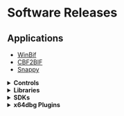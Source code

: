 # Software Releases

## Applications
- [WinBif](winbif.md)
- [CBF2BIF](cbf2bif.md)
- [Snappy](https://github.com/mrfearless/Snappy)

<details><summary markdown="span"><b>Controls</b></summary>

- [ModernUI_Button](https://github.com/mrfearless/ModernUI/tree/master/Controls/ModernUI_Button)
- [ModernUI_CaptionBar](https://github.com/mrfearless/ModernUI/tree/master/Controls/ModernUI_CaptionBar)
- [ModernUI_Checkbox](https://github.com/mrfearless/ModernUI/tree/master/Controls/ModernUI_Checkbox)
- [ModernUI_ProgressBar](https://github.com/mrfearless/ModernUI/tree/master/Controls/ModernUI_ProgressBar)
- [ModernUI_ProgressDots](https://github.com/mrfearless/ModernUI/tree/master/Controls/ModernUI_ProgressDots)
- [ModernUI_RegionButton](https://github.com/mrfearless/ModernUI/tree/master/Controls/ModernUI_Region)
- [ModernUI_SmartPanel](https://github.com/mrfearless/ModernUI/tree/master/Controls/ModernUI_SmartPanel)
- [ModernUI_Text](https://github.com/mrfearless/ModernUI/tree/master/Controls/ModernUI_Text)
- [ModernUI_Tooltip](https://github.com/mrfearless/ModernUI/tree/master/Controls/ModernUI_Tooltip)
- [ModernUI_TrayMenu](https://github.com/mrfearless/ModernUI/tree/master/Controls/ModernUI_TrayMenu)
- [SimpleButton](https://github.com/mrfearless/SimpleButton)
- [Creating Controls In Assembler Gitbook](https://mrfearless.gitbooks.io/creating-controls-in-assembler)

</details>

<details><summary markdown="span"><b>Libraries</b></summary>

- [ModernUI](https://github.com/mrfearless/ModernUI)
- [ModernUI64](https://github.com/mrfearless/ModernUI64)
- [InfinityEngineLibraries](https://github.com/mrfearless/InfinityEngineLibraries)
- [Collection of libraries for asm](https://github.com/mrfearless/libraries)

</details>

<details><summary markdown="span"><b>SDKs</summary>
- [x64dbg Plugin SDK For x86 Assembler](https://github.com/mrfearless/x64dbg-Plugin-SDK-For-x86-Assembler)
- [x64dbg Plugin SDK For x64 Assembler](https://github.com/mrfearless/x64dbg-Plugin-SDK-For-x64-Assembler)
- [UASM SDK](https://github.com/mrfearless/UASM-SDK)
- [UASM DDK](https://github.com/mrfearless/UASM-DDK)

</details>

<details><summary markdown="span"><b>x64dbg Plugins</summary>

- [Today Plugin (x86)](https://github.com/mrfearless/Today-Plugin-x86)
- [Today Plugin (x64)](https://github.com/mrfearless/Today-Plugin-x64)
- [StepInt3 Plugin (x86)](https://github.com/mrfearless/StepInt3-Plugin-x86)
- [StepInt3 Plugin (x64)](https://github.com/mrfearless/StepInt3-Plugin-x64)
- [CopyToAsm (x86)](https://github.com/mrfearless/CopyToAsm-Plugin-x86)
- [CopyToAsm (x64)](https://github.com/mrfearless/CopyToAsm-Plugin-x64)
- [CodeShot Plugin (x86)](https://github.com/mrfearless/CodeShot-Plugin-x86)
- [AutoCmdLine Plugin (x86)](https://github.com/mrfearless/AutoCmdLine-Plugin-x86)
- [AutoCmdLine Plugin (x64)](https://github.com/mrfearless/AutoCmdLine-Plugin-x64)
- [APISearch Plugin (x86)](https://github.com/mrfearless/APISearch-Plugin-x86)
- [APISearch Plugin (x64)](https://github.com/mrfearless/APISearch-Plugin-x64)
- [APIInfo Plugin (x86)](https://github.com/mrfearless/APIInfo-Plugin-x86)

</details>